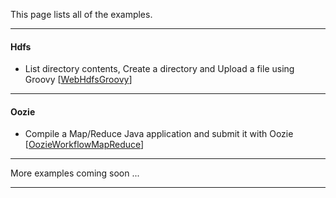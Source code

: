 This page lists all of the examples.

*********************************************************************

#### Hdfs

- List directory contents, Create a directory and Upload a file using Groovy [[WebHdfsGroovy](./WebHdfsGroovy/README.md)]

*********************************************************************
#### Oozie

- Compile a Map/Reduce Java application and submit it with Oozie [[OozieWorkflowMapReduce](./OozieWorkflowMapReduce/README.md)]

*********************************************************************

More examples coming soon ...

*********************************************************************
